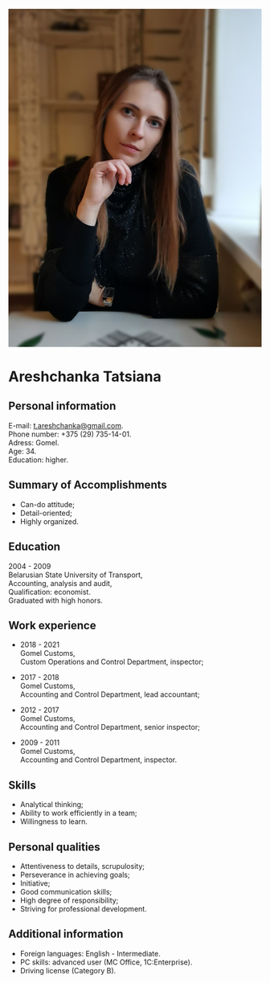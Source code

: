 ![My photo](/11.jpg)

# Areshchanka Tatsiana

## Personal information

E-mail: t.areshchanka@gmail.com.  
Phone number: +375 (29) 735-14-01.  
Adress: Gomel.  
Age: 34.  
Education: higher.  

## Summary of Accomplishments

* Can-do attitude;  
* Detail-oriented;  
* Highly organized. 

## Education

2004 - 2009   
Belarusian State University of Transport,  
Accounting, analysis and audit,  
Qualification: economist.  
Graduated with high honors.  

## Work experience

* 2018 - 2021  
Gomel Customs,  
Custom Operations and Control Department, inspector;  

* 2017 - 2018  
Gomel Customs,  
Accounting and Control Department, lead accountant;  

* 2012 - 2017  
Gomel Customs,  
Accounting and Control Department, senior inspector;  

* 2009 - 2011  
Gomel Customs,  
Accounting and Control Department, inspector.  

## Skills

* Analytical thinking;
* Ability to work efficiently in a team;
* Willingness to learn.

## Personal qualities

* Attentiveness to details, scrupulosity;
* Perseverance in achieving goals;
* Initiative;
* Good communication skills;
* High degree of responsibility;
* Striving for professional development.

## Additional information

* Foreign languages: English - Intermediate.
* PC skills: advanced user (MC Office, 1C:Enterprise).
* Driving license (Category B).





